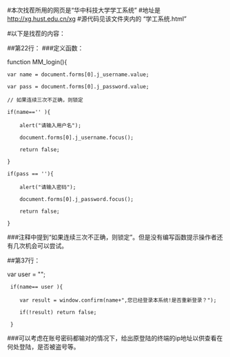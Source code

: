 #本次找茬所用的网页是“华中科技大学学工系统”
#地址是 http://xg.hust.edu.cn/xg
#源代码见该文件夹内的 “学工系统.html”

#以下是找茬的内容：

##第22行：
###定义函数：

function MM_login(){					

	var name = document.forms[0].j_username.value;

	var pass = document.forms[0].j_password.value;

	// 如果连续三次不正确，则锁定

	if(name=='' ){			

		alert("请输入用户名");

		document.forms[0].j_username.focus();

		return false;

	}	

	if(pass == ''){

		alert("请输入密码");

		document.forms[0].j_password.focus();				

		return false;	

	}	
###注释中提到“如果连续三次不正确，则锁定”。但是没有编写函数提示操作者还有几次机会可以尝试。


##第37行：

var user = "";  

	 if(name== user ){

		var result = window.confirm(name+",您已经登录本系统!是否重新登录？");

		if(!result) return false; 

	 } 	
###可以考虑在账号密码都输对的情况下，给出原登陆的终端的ip地址以供查看在何处登陆，是否被盗号等。